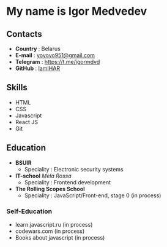 # My name is Igor Medvedev


## Contacts
* __Country__ : Belarus
* __E-mail__ : yoyoyo951@gmail.com
* __Telegram__ : https://t.me/igormdvd
* __GitHub__ : [IamIHAR](https://github.com/IamIHAR)


## Skills
* HTML
* CSS
* Javascript
* React JS
* Git

## Education
 * __BSUIR__
   * Speciality :  Electronic security systems
 * __IT-school__ _Mela Rossa_
   * Speciality : Frontend development
 * __The Rolling Scopes School__
   * Speciality : JavaScript/Front-end, stage 0 (in process)
### Self-Education
* learn.javascript.ru (in process)
* codewars.com (in process)
* Books about javascript (in process)
